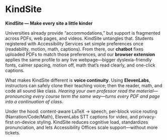 # KindSite

**KindSite — Make every site a little kinder**

Universities already provide “accommodations,” but support is fragmented across PDFs, web pages, and videos. KindSite untangles that. Students registered with Accessibility Services set simple preferences once (readability, motion, math, captions). From there, our **chatbot** fixes uploaded PDFs to match those preferences, and our **browser extension** applies the same profile to any live webpage—bigger dyslexia-friendly fonts, calmer spacing, motion off, math that’s read clearly, and one-click captions.

What makes KindSite different is **voice continuity**. Using **ElevenLabs**, instructors can safely clone their teaching voice; then the reader, math, and code all sound like class. *Hearing your own professor read the material—pronouncing every course term the same way—turns every PDF and page into a continuation of class.*

Under the hood: content-aware LaTeX → speech, per-block voice routing (Narration/Code/Math), ElevenLabs STT captions for video, and privacy-first on-device styling. KindSite reduces cognitive load, standardizes pronunciation, and lets Accessibility Offices scale support—without more tickets.
